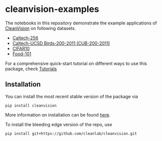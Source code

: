# cleanvision-examples

The notebooks in this repository demonstrate the example applications
of [CleanVision](https://github.com/cleanlab/cleanvision/) on following datasets.

- [Caltech-256](caltech256.ipynb)
- [Caltech-UCSD Birds-200-2011 (CUB-200-2011)](cub200.ipynb)
- [CIFAR10](cifar10.ipynb)
- [Food-101](food101.ipynb)

For a comprehensive quick-start tutorial on different ways to use this package,
check [Tutorials](https://cleanvision.readthedocs.io/en/latest/tutorials/tutorial.html#)

## Installation

You can install the most recent stable version of the package via

```shell
pip install cleanvision
```

More information on installation can be found [here](https://cleanvision.readthedocs.io/en/latest/#installation).

To install the bleeding edge version of the repo, use

```shell
pip install git+https://github.com/cleanlab/cleanvision.git
```



